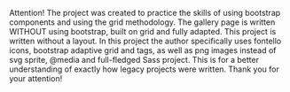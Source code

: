 Attention! 
The project was created to practice the skills of using bootstrap components and using the grid methodology. The gallery page is written WITHOUT using bootstrap, built on grid and fully adapted.
This project is written without a layout.
In this project the author specifically uses fontello icons, bootstrap adaptive grid and tags, as well as png images instead of svg sprite, @media and full-fledged Sass project.
This is for a better understanding of exactly how legacy projects were written.
Thank you for your attention!
